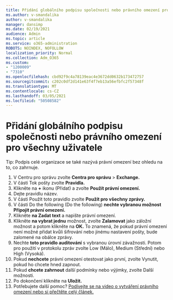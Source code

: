 ```yaml
---
title: Přidání globálního podpisu společnosti nebo právního omezení pro všechny uživatele
ms.author: v-smandalika
author: v-smandalika
manager: dansimp
ms.date: 02/19/2021
audience: Admin
ms.topic: article
ms.service: o365-administration
ROBOTS: NOINDEX, NOFOLLOW
localization_priority: Normal
ms.collection: Adm_O365
ms.custom:
- "1200009"
- "7310"
ms.openlocfilehash: cbd92f9c4a78139eac4e3672dd0632b173472757
ms.sourcegitcommit: c202c0df2d141e63f4f7eb13a56efbfc2f57348f
ms.translationtype: MT
ms.contentlocale: cs-CZ
ms.lasthandoff: 03/05/2021
ms.locfileid: "50508582"
---
```

# <a name="add-a-global-company-signature-or-disclaimer-for-all-users"></a>Přidání globálního podpisu společnosti nebo právního omezení pro všechny uživatele

Tip: Podpis celé organizace se také nazývá právní omezení bez ohledu na to, co zahrnuje.

1. V Centru pro správu zvolte **Centra pro správu**  >  **Exchange.**
2. V části Tok pošty zvolte **Pravidla.**
3. Klikněte na **+** ikonu (Přidat) a zvolte **Použít právní omezení.**
4. Dejte pravidlu název.
5. V části Použít toto pravidlo zvolte **Použít pro všechny zprávy.**
6. V části Do the following (Do the following) **nechte vybranou možnost Připojit právní omezení.**
7. Klikněte **na Zadat text** a napište právní omezení.
8. Klikněte **na vybrat jednu** možnost, zvolte **Zalamovat** jako záložní možnost a potom klikněte na **OK.** To znamená, že pokud právní omezení není možné přidat kvůli šifrování nebo jinému nastavení pošty, bude zalomené na obálce zprávy.
9. Nechte **toto pravidlo auditování** s vybranou úrovní závažnosti. Potom pro použití v protokolu zpráv zvolte Low (Málo), Medium (Střední) nebo High (Vysoká).
10. Pokud **nechcete** právní omezení otestovat jako první, zvolte Vynutit, pokud ho chcete hned zapnout.
11. Pokud **chcete zahrnout** další podmínky nebo výjimky, zvolte Další možnosti.
12. Po dokončení klikněte na **Uložit.**
13. Potřebujete další pomoc? [Podívejte se na video o vytváření právního omezení nebo si přečtěte celý článek.](https://support.office.com/article/2d75860f-c527-4352-a7f6-73eba54c0c72?wt.mc_id=Chat_GlobalSignature)